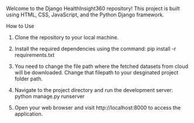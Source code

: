 Welcome to the Django HealthInsight360 repository! This project is built using HTML, CSS, JavaScript, and the Python Django framework.

How to Use

1. Clone the repository to your local machine.

2. Install the required dependencies using the command: pip install -r requirements.txt

3. You need to change the file path where the fetched datasets from cloud will be downloaded. Change that filepath to your desginated project folder path.

4. Navigate to the project directory and run the development server: python manage.py runserver

5. Open your web browser and visit http://localhost:8000 to access the application.
